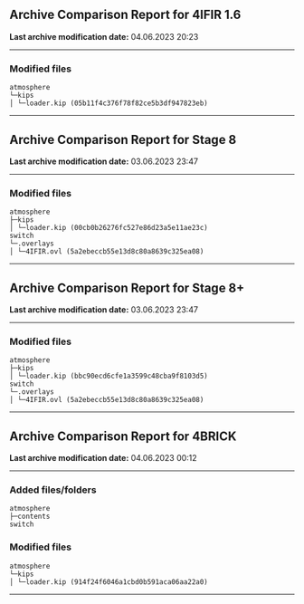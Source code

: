 <h2>Archive Comparison Report for <b>4IFIR 1.6</b></h2><b>Last archive modification date:</b> 04.06.2023 20:23<hr>

<h3>Modified files</h3>
<code>atmosphere
└─kips
│ └─loader.kip (05b11f4c376f78f82ce5b3df947823eb)
</code>
<hr>

<h2>Archive Comparison Report for <b>Stage 8</b></h2><b>Last archive modification date:</b> 03.06.2023 23:47<hr>

<h3>Modified files</h3>
<code>atmosphere
├─kips
│ └─loader.kip (00cb0b26276fc527e86d23a5e11ae23c)
switch
└─.overlays
│ └─4IFIR.ovl (5a2ebeccb55e13d8c80a8639c325ea08)
</code>
<hr>

<h2>Archive Comparison Report for <b>Stage 8+</b></h2><b>Last archive modification date:</b> 03.06.2023 23:47<hr>

<h3>Modified files</h3>
<code>atmosphere
├─kips
│ └─loader.kip (bbc90ecd6cfe1a3599c48cba9f8103d5)
switch
└─.overlays
│ └─4IFIR.ovl (5a2ebeccb55e13d8c80a8639c325ea08)
</code>
<hr>

<h2>Archive Comparison Report for <b>4BRICK</b></h2><b>Last archive modification date:</b> 04.06.2023 00:12<hr>

<h3>Added files/folders</h3>
<code>atmosphere
├─contents
switch
</code>
<h3>Modified files</h3>
<code>atmosphere
└─kips
│ └─loader.kip (914f24f6046a1cbd0b591aca06aa22a0)
</code>
<hr>

